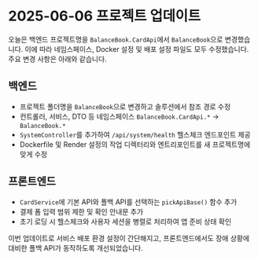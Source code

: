 # 2025-06-06 프로젝트 업데이트

오늘은 백엔드 프로젝트명을 `BalanceBook.CardApi`에서 `BalanceBook`으로 변경했습니다. 이에 따라 네임스페이스, Docker 설정 및 배포 설정 파일도 모두 수정했습니다. 주요 변경 사항은 아래와 같습니다.

## 백엔드

- 프로젝트 폴더명을 `BalanceBook`으로 변경하고 솔루션에서 참조 경로 수정
- 컨트롤러, 서비스, DTO 등 네임스페이스 `BalanceBook.CardApi.*` → `BalanceBook.*`
- `SystemController`를 추가하여 `/api/system/health` 헬스체크 엔드포인트 제공
- Dockerfile 및 Render 설정의 작업 디렉터리와 엔트리포인트를 새 프로젝트명에 맞게 수정

## 프론트엔드

- `CardService`에 기본 API와 폴백 API를 선택하는 `pickApiBase()` 함수 추가
- 결제 폼 입력 범위 제한 및 확인 안내문 추가
- 초기 로딩 시 헬스체크와 사용자 세션을 병렬로 처리하여 앱 준비 상태 확인

이번 업데이트로 서비스 배포 환경 설정이 간단해지고, 프론트엔드에서도 장애 상황에 대비한 폴백 API가 동작하도록 개선되었습니다.
